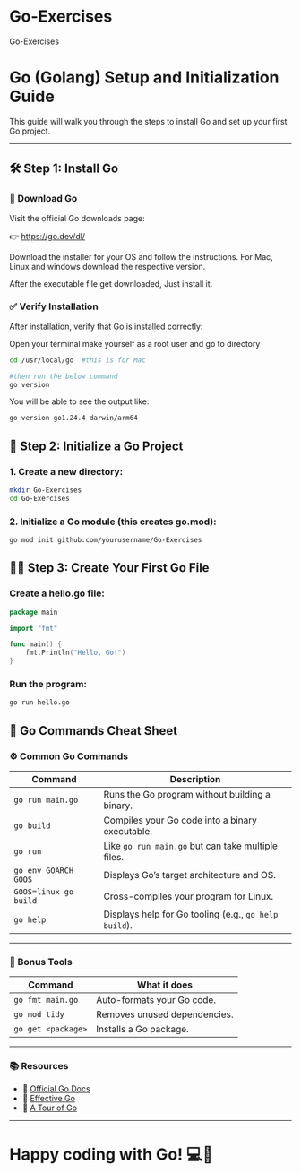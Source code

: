 # Go-Exercises
Go-Exercises

# Go (Golang) Setup and Initialization Guide

This guide will walk you through the steps to install Go and set up your first Go project.

---

## 🛠️ Step 1: Install Go

### 🔗 Download Go

Visit the official Go downloads page:

👉 https://go.dev/dl/

Download the installer for your OS and follow the instructions.
For Mac, Linux and windows download the respective version.

After the executable file get downloaded, Just install it.

### ✅ Verify Installation

After installation, verify that Go is installed correctly:

Open your terminal make yourself as a root user and go to directory

```bash
cd /usr/local/go  #this is for Mac

#then run the below command
go version
```

You will be able to see the output like:

```bash
go version go1.24.4 darwin/arm64
```

## 📁 Step 2: Initialize a Go Project
### 1. Create a new directory:

``` bash
mkdir Go-Exercises
cd Go-Exercises
```

### 2. Initialize a Go module (this creates go.mod):

```bash
go mod init github.com/yourusername/Go-Exercises
```

## 👨‍💻 Step 3: Create Your First Go File
### Create a hello.go file:

```go
package main

import "fmt"

func main() {
    fmt.Println("Hello, Go!")
}
```

### Run the program:

```bash
go run hello.go
```

## 🧾 Go Commands Cheat Sheet

### ⚙️ Common Go Commands

| Command                  | Description                                      |
|--------------------------|--------------------------------------------------|
| `go run main.go`         | Runs the Go program without building a binary.  |
| `go build`               | Compiles your Go code into a binary executable. |
| `go run`                 | Like `go run main.go` but can take multiple files. |
| `go env GOARCH GOOS`     | Displays Go’s target architecture and OS.       |
| `GOOS=linux go build`    | Cross-compiles your program for Linux.          |
| `go help`                | Displays help for Go tooling (e.g., `go help build`). |

---

### 🔧 Bonus Tools

| Command                | What it does                                |
|------------------------|----------------------------------------------|
| `go fmt main.go`       | Auto-formats your Go code.                  |
| `go mod tidy`          | Removes unused dependencies.                |
| `go get <package>`     | Installs a Go package.                      |

---

### 📚 Resources

- 🔗 [Official Go Docs](https://golang.org/doc/)
- 🧠 [Effective Go](https://golang.org/doc/effective_go.html)
- 📘 [A Tour of Go](https://tour.golang.org/)

---

# Happy coding with Go! 💻💙
